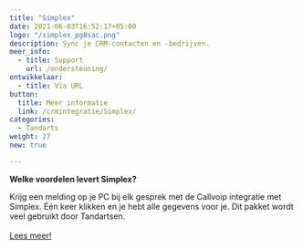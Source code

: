 ```yaml
---
title: "Simplex"
date: 2021-06-03T16:52:17+05:00
logo: "/simplex_pg8sac.png"
description: Sync je CRM-contacten en -bedrijven.
meer_info:
  - title: Support
    url: /ondersteuning/
ontwikkelaar:
  - title: Via URL
button:
  title: Meer informatie
  link: /crmintegratie/Simplex/
categories:
  - Tandarts
weight: 27
new: true

---
```


**Welke voordelen levert Simplex?**

Krijg een melding op je PC bij elk gesprek met de Callvoip integratie met Simplex. Één keer klikken en je hebt alle gegevens voor je. Dit pakket wordt veel gebruikt door Tandartsen.<br><br><a href="/crmintegratie/Simplex/" class="button">Lees meer!</a>
